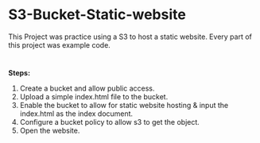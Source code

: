 # S3-Bucket-Static-website
This Project was practice using a S3 to host a static website. Every part of this project was example code.
#
**Steps:**
1. Create a bucket and allow public access.
2. Upload a simple index.html file to the bucket.
3. Enable the bucket to allow for static website hosting & input the index.html as the index document.
4. Configure a bucket policy to allow s3 to get the object.
5. Open the website.
